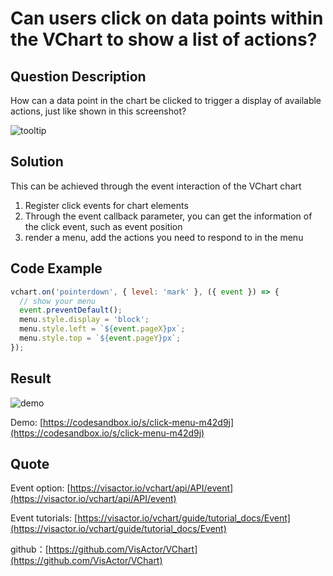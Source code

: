 # Can users click on data points within the VChart to show a list of actions?

## Question Description

How can a data point in the chart be clicked to trigger a display of available actions, just like shown in this screenshot?

![tooltip](/vchart/faq/42-0.png)

## Solution

This can be achieved through the event interaction of the VChart chart

1. Register click events for chart elements
2. Through the event callback parameter, you can get the information of the click event, such as event position
3. render a menu, add the actions you need to respond to in the menu

## Code Example

```javascript
vchart.on('pointerdown', { level: 'mark' }, ({ event }) => {
  // show your menu
  event.preventDefault();
  menu.style.display = 'block';
  menu.style.left = `${event.pageX}px`;
  menu.style.top = `${event.pageY}px`;
});
```

## Result

![demo](/vchart/faq/42-1.png)

Demo: [https://codesandbox.io/s/click-menu-m42d9j](https://codesandbox.io/s/click-menu-m42d9j)

## Quote

Event option: [https://visactor.io/vchart/api/API/event](https://visactor.io/vchart/api/API/event)

Event tutorials: [https://visactor.io/vchart/guide/tutorial_docs/Event](https://visactor.io/vchart/guide/tutorial_docs/Event)

github：[https://github.com/VisActor/VChart](https://github.com/VisActor/VChart)
